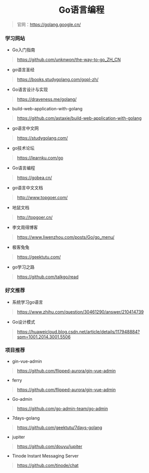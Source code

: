 <h1 align="center">Go语言编程</h1>

> 官网：https://golang.google.cn/

### 学习网站

- Go入门指南
> https://github.com/unknwon/the-way-to-go_ZH_CN

- go语言圣经
> https://books.studygolang.com/gopl-zh/

- Go语言设计与实现
> https://draveness.me/golang/

- build-web-application-with-golang
> https://github.com/astaxie/build-web-application-with-golang

- go语言中文网
> https://studygolang.com/

- go技术论坛
> https://learnku.com/go

- Go语言编程
> https://gobea.cn/

- go语言中文文档
> http://www.topgoer.com/

- 地鼠文档
> http://topgoer.cn/

- 李文周得博客
> https://www.liwenzhou.com/posts/Go/go_menu/

- 极客兔兔
> https://geektutu.com/

- go学习之路
> https://github.com/talkgo/read

### 好文推荐

- 系统学习go语言
> https://www.zhihu.com/question/30461290/answer/210414739

- Go设计模式
> https://huaweicloud.blog.csdn.net/article/details/117948884?spm=1001.2014.3001.5506

### 项目推荐
- gin-vue-admin
> https://github.com/flipped-aurora/gin-vue-admin

- ferry
> https://github.com/flipped-aurora/gin-vue-admin

- Go-admin
> https://github.com/go-admin-team/go-admin

- 7days-golang
> https://github.com/geektutu/7days-golang

- jupiter
> https://github.com/douyu/jupiter

- Tinode Instant Messaging Server
> https://github.com/tinode/chat
